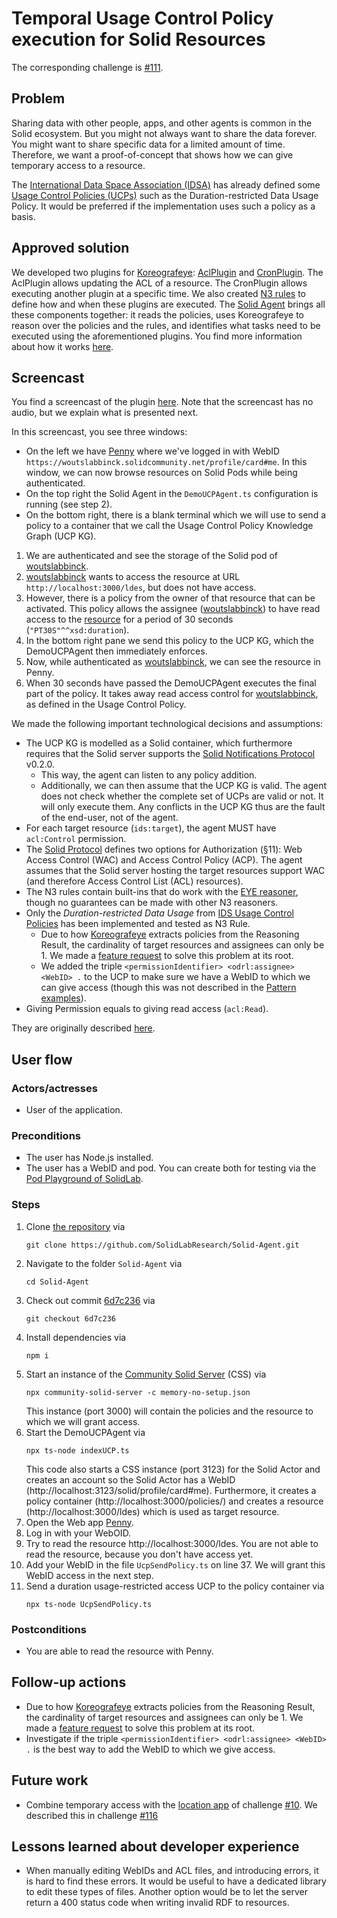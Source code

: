 <!--
Fill in the WebIDs of the people below.
Leave this in comments!
It's possible to have multiple people per role.

Challenge/scenario creator:
  - https://data.knows.idlab.ugent.be/person/woslabbi/#me
Solution creator:
  - https://data.knows.idlab.ugent.be/person/woslabbi/#me
Report writer:
  - https://pieterheyvaert.com/#me
-->

# Temporal Usage Control Policy execution for Solid Resources

The corresponding challenge is [#111](https://github.com/SolidLabResearch/Challenges/issues/111).

## Problem

Sharing data with other people, apps, and other agents is common in the Solid ecosystem.
But you might not always want to share the data forever.
You might want to share specific data for a limited amount of time.
Therefore, we want a proof-of-concept that shows how we can give temporary access to a resource.

The [International Data Space Association (IDSA)](https://internationaldataspaces.org/) has already defined some 
[Usage Control Policies (UCPs)](https://international-data-spaces-association.github.io/DataspaceConnector/Documentation/v6/UsageControl) 
such as the Duration-restricted Data Usage Policy.
It would be preferred if the implementation uses such a policy as a basis.

## Approved solution
<!--
Provide information about the approved solution:
names of tools/libraries created, repos, and so on.
-->

We developed two plugins for [Koreografeye](https://github.com/eyereasoner/Koreografeye): 
[AclPlugin](https://github.com/SolidLabResearch/Solid-Agent/blob/main/src/plugins/AclPlugin.ts) and 
[CronPlugin](https://github.com/SolidLabResearch/Solid-Agent/blob/main/src/plugins/CronPlugin.ts).
The AclPlugin allows updating the ACL of a resource.
The CronPlugin allows executing another plugin at a specific time.
We also created 
[N3 rules](https://github.com/SolidLabResearch/Solid-Agent/blob/main/rules/usage-control/CronRule.n3)
to define how and when these plugins are executed.
The [Solid Agent](https://github.com/SolidLabResearch/Solid-Agent) brings all these components together:
it reads the policies, uses Koreografeye to reason over the policies and the rules, and
identifies what tasks need to be executed using the aforementioned plugins.
You find more information about how it works 
[here](https://github.com/SolidLabResearch/Solid-Agent/tree/612b9efbbb7a63674d0e9350c8ac5d49427b9195/documentation/ucp#how-does-it-work).

## Screencast

You find a screencast of the plugin 
[here](https://raw.githubusercontent.com/woutslabbinck/Solid-Agent/58da48d3bf0cadf113a26911f5304456288e4441/documentation/ucp/demo-Duration-UCP.mp4).
Note that the screencast has no audio, but we explain what is presented next.

In this screencast, you see three windows:

- On the left we have [Penny](https://penny.vincenttunru.com/) where we've logged in 
  with WebID `https://woutslabbinck.solidcommunity.net/profile/card#me`.
  In this window, we can now browse resources on Solid Pods while being authenticated.
- On the top right the Solid Agent in the `DemoUCPAgent.ts` configuration is running (see step 2).
- On the bottom right, there is a blank terminal which we will use to send a policy to 
a container that we call the Usage Control Policy Knowledge Graph (UCP KG).

1. We are authenticated and 
see the storage of the Solid pod of [woutslabbinck](https://woutslabbinck.solidcommunity.net/profile/card#me).
2. [woutslabbinck](https://woutslabbinck.solidcommunity.net/profile/card#me) wants to access the resource at 
URL `http://localhost:3000/ldes`, but does not have access.
3. However, there is a policy from the owner of that resource that can be activated.
This policy allows the assignee ([woutslabbinck](https://woutslabbinck.solidcommunity.net/profile/card#me)) to have 
read access to the [resource](http://localhost:3000/ldes) for a period of 30 seconds (`"PT30S"^^xsd:duration`).
4. In the bottom right pane we send this policy to the UCP KG, 
   which the DemoUCPAgent then immediately enforces. 
5. Now, while authenticated as [woutslabbinck](https://woutslabbinck.solidcommunity.net/profile/card#me), 
we can see the resource in Penny.
6. When 30 seconds have passed
the DemoUCPAgent executes the final part of the policy. 
It takes away read access control for [woutslabbinck](https://woutslabbinck.solidcommunity.net/profile/card#me), 
as defined in the Usage Control Policy.

<!--
Provide a list of important technical decisions and assumptions.
-->
We made the following important technological decisions and assumptions:

- The UCP KG is modelled as a Solid container, 
  which furthermore requires that the Solid server supports 
  the [Solid Notifications Protocol](https://solidproject.org/TR/notifications-protocol) v0.2.0.
  - This way, the agent can listen to any policy addition.
  - Additionally, we can then assume that the UCP KG is valid.
    The agent does not check whether the complete set of UCPs are valid or not. 
    It will only execute them.
    Any conflicts in the UCP KG thus are the fault of the end-user, not of the agent.
- For each target resource (`ids:target`), the agent MUST have `acl:Control` permission.
- The [Solid Protocol](https://solidproject.org/TR/protocol) defines two options for Authorization (§11): 
  Web Access Control (WAC) and Access Control Policy (ACP).
  The agent assumes that the Solid server hosting the target resources support WAC (and therefore Access Control List (ACL) resources).
- The N3 rules contain built-ins that do work with the [EYE reasoner](https://github.com/eyereasoner/eye), 
  though no guarantees can be made with other N3 reasoners.
- Only the *Duration-restricted Data Usage* from 
  [IDS Usage Control Policies](https://international-data-spaces-association.github.io/DataspaceConnector/Documentation/v6/UsageControl#ids-usage-control-policies) 
  has been implemented and tested as N3 Rule.
  - Due to how [Koreografeye](https://github.com/eyereasoner/Koreografeye) extracts policies from the Reasoning Result, 
    the cardinality of target resources and assignees can only be 1.
    We made a [feature request](https://github.com/eyereasoner/Koreografeye/issues/10) to solve this problem at its root.
  - We added the triple `<permissionIdentifier> <odrl:assignee> <WebID> .` to the UCP to make sure we have a WebID to 
    which we can give access (though this was not described in 
    the [Pattern examples](https://international-data-spaces-association.github.io/DataspaceConnector/Documentation/v6/UsageControl#duration-usage-2)).
- Giving Permission equals to giving read access (`acl:Read`).

They are originally described [here](https://github.com/SolidLabResearch/Solid-Agent/tree/feat/cron-plugin/documentation/ucp#limitationsassumptions).

## User flow

<!--
Describe a concrete user flow with the approved solution.
Complete the following sections:
-->

### Actors/actresses

- User of the application.

### Preconditions

- The user has Node.js installed.
- The user has a WebID and pod.
  You can create both for testing via the [Pod Playground of SolidLab](https://pod.playground.solidlab.be/).

### Steps

1. Clone [the repository](https://github.com/SolidLabResearch/Solid-Agent) via
   ```shell
   git clone https://github.com/SolidLabResearch/Solid-Agent.git
   ```
2. Navigate to the folder `Solid-Agent` via
   ```shell
   cd Solid-Agent
   ```
3. Check out commit [6d7c236](https://github.com/SolidLabResearch/Solid-Agent/commit/6d7c236ef7c872ae1430008708b465be6b4d027b) via
   ```shell
   git checkout 6d7c236
   ```
4. Install dependencies via 
   ```shell
   npm i
   ```
5. Start an instance of the [Community Solid Server](https://github.com/CommunitySolidServer/CommunitySolidServer) (CSS) via
   ```shell
   npx community-solid-server -c memory-no-setup.json
   ```
   This instance (port 3000) will contain the policies and the resource to which we will grant access.
6. Start the DemoUCPAgent via
   ```shell
   npx ts-node indexUCP.ts
   ```
   This code also starts a CSS instance (port 3123) for the Solid Actor and 
   creates an account so the Solid Actor has a WebID (http://localhost:3123/solid/profile/card#me).
   Furthermore, it creates a policy container (http://localhost:3000/policies/) and 
   creates a resource (http://localhost:3000/ldes) which is used as target resource.
7. Open the Web app [Penny](https://penny.vincenttunru.com/).
8. Log in with your WebOID.
9. Try to read the resource http://localhost:3000/ldes.
   You are not able to read the resource, because you don't have access yet.
10. Add your WebID in the file `UcpSendPolicy.ts` on line 37.
    We will grant this WebID access in the next step.
11. Send a duration usage-restricted access UCP to the policy container via
    ```shell
    npx ts-node UcpSendPolicy.ts
    ```

### Postconditions

- You are able  to read the resource with Penny.

## Follow-up actions
<!--
List all concrete follow-up actions that someone has to do.
For example, adding helper code from the solution to Comunica.
-->

- Due to how [Koreografeye](https://github.com/eyereasoner/Koreografeye) extracts policies from the Reasoning Result,
  the cardinality of target resources and assignees can only be 1.
  We made a [feature request](https://github.com/eyereasoner/Koreografeye/issues/10) to solve this problem at its root.
- Investigate if the triple `<permissionIdentifier> <odrl:assignee> <WebID> .` is the best way to add the WebID to
  which we give access.

## Future work
<!--
List ideas for future work.
These ideas don't have to be concrete.
You can create a new challenge/scenario for each idea.
-->

- Combine temporary access with the [location app](https://github.com/SolidLabResearch/LocationHistory) 
of challenge [#10](https://github.com/SolidLabResearch/Challenges/issues/10).
We described this in challenge [#116](https://github.com/SolidLabResearch/Challenges/issues/116)

## Lessons learned about developer experience

- When manually editing WebIDs and ACL files, and introducing errors, 
it is hard to find these errors. 
It would be useful to have a dedicated library to edit these types of files.
Another option would be to let the server return a 400 status code when writing invalid RDF to resources.

